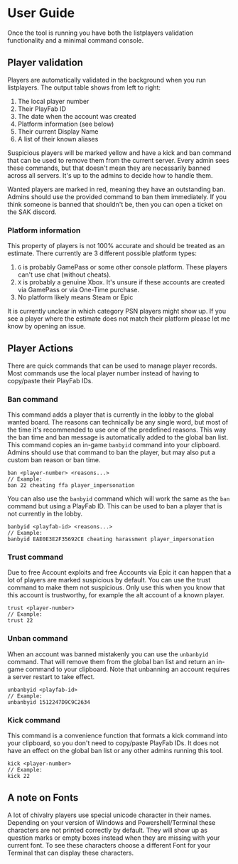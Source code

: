 # User Guide
Once the tool is running you have both the listplayers validation functionality and a minimal command console.

## Player validation
Players are automatically validated in the background when you run listplayers.
The output table shows from left to right:
1. The local player number
2. Their PlayFab ID
3. The date when the account was created
4. Platform information (see below)
5. Their current Display Name
6. A list of their known aliases

Suspicious players will be marked yellow and have a kick and ban command that can be used to remove them from the current server.
Every admin sees these commands, but that doesn't mean they are necessarily banned across all servers.
It's up to the admins to decide how to handle them.

Wanted players are marked in red, meaning they have an outstanding ban.
Admins should use the provided command to ban them immediately.
If you think someone is banned that shouldn't be, then you can open a ticket on the SAK discord.

### Platform information
This property of players is not 100% accurate and should be treated as an estimate.
There currently are 3 different possible platform types:
1. `G` is probably GamePass or some other console platform. These players can't use chat (without cheats).
2. `X` is probably a genuine Xbox. It's unsure if these accounts are created via GamePass or via One-Time purchase.
3. No platform likely means Steam or Epic

It is currently unclear in which category PSN players might show up.
If you see a player where the estimate does not match their platform please let me know by opening an issue.

## Player Actions
There are quick commands that can be used to manage player records.
Most commands use the local player number instead of having to copy/paste their PlayFab IDs.

### Ban command
This command adds a player that is currently in the lobby to the global wanted board.
The reasons can technically be any single word, but most of the time it's recommended to use one of the predefined reasons.
This way the ban time and ban message is automatically added to the global ban list.
This command copies an in-game `banbyid` command into your clipboard.
Admins should use that command to ban the player, but may also put a custom ban reason or ban time.
```
ban <player-number> <reasons...>
// Example:
ban 22 cheating ffa player_impersonation
```

You can also use the `banbyid` command which will work the same as the `ban` command but using a PlayFab ID.
This can be used to ban a player that is not currently in the lobby.
```
banbyid <playfab-id> <reasons...>
// Example:
banbyid EAE0E3E2F35692CE cheating harassment player_impersonation
```

### Trust command
Due to free Account exploits and free Accounts via Epic it can happen that a lot of players are marked suspicious by default.
You can use the trust command to make them not suspicious.
Only use this when you know that this account is trustworthy, for example the alt account of a known player.
```
trust <player-number>
// Example:
trust 22
```

### Unban command
When an account was banned mistakenly you can use the `unbanbyid` command.
That will remove them from the global ban list and return an in-game command to your clipboard.
Note that unbanning an account requires a server restart to take effect.
```
unbanbyid <playfab-id>
// Example:
unbanbyid 1512247D9C9C2634
```

### Kick command
This command is a convenience function that formats a kick command into your clipboard, so you don't need to copy/paste PlayFab IDs.
It does not have an effect on the global ban list or any other admins running this tool.
```
kick <player-number>
// Example:
kick 22
```

## A note on Fonts
A lot of chivalry players use special unicode character in their names.
Depending on your version of Windows and Powershell/Terminal these characters are not printed correctly by default.
They will show up as question marks or empty boxes instead when they are missing with your current font.
To see these characters choose a different Font for your Terminal that can display these characters.

